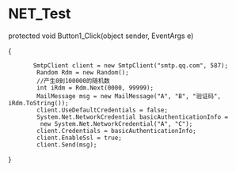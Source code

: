 # NET_Test

protected void Button1_Click(object sender, EventArgs e)  
  
  {  
  
           SmtpClient client = new SmtpClient("smtp.qq.com", 587);  
            Random Rdm = new Random();  
            //产生0到100000的随机数  
            int iRdm = Rdm.Next(0000, 99999);  
            MailMessage msg = new MailMessage("A", "B", "验证码", iRdm.ToString());  
            client.UseDefaultCredentials = false;  
            System.Net.NetworkCredential basicAuthenticationInfo =  
             new System.Net.NetworkCredential("A", "C");  
            client.Credentials = basicAuthenticationInfo;  
            client.EnableSsl = true;  
            client.Send(msg);  
  
   } 

